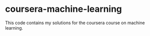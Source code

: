 coursera-machine-learning
=========================

This code contains my solutions for the coursera course on machine learning.
